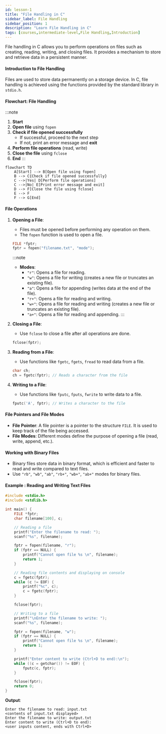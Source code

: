```yaml
---
id: lesson-1
title: "File Handling in C"
sidebar_label: File Handling
sidebar_position: 1
description: "Learn File Handling in C"
tags: [courses,intermediate-level,File Handling,Introduction]
---
```

 
 

File handling in C allows you to perform operations on files such as creating, reading, writing, and closing files. It provides a mechanism to store and retrieve data in a persistent manner.

#### Introduction to File Handling

Files are used to store data permanently on a storage device. In C, file handling is achieved using the functions provided by the standard library in `stdio.h`.


#### Flowchart: File Handling
:::note
1. **Start**
2. **Open file** using `fopen`
3. **Check if file opened successfully**
   - If successful, proceed to the next step
   - If not, print an error message and **exit**
4. **Perform file operations** (read, write)
5. **Close the file** using `fclose`
6. **End**
:::


```mermaid
flowchart TD
    A[Start] --> B[Open file using fopen]
    B --> C{Check if file opened successfully}
    C -->|Yes| D[Perform file operations]
    C -->|No| E[Print error message and exit]
    D --> F[Close the file using fclose]
    E --> F
    F --> G[End]
```


#### File Operations

1. **Opening a File**:
   - Files must be opened before performing any operation on them.
   - The `fopen` function is used to open a file.

   ```c
   FILE *fptr;
   fptr = fopen("filename.txt", "mode");
   ```
   :::note
   - **Modes**:
     - `"r"`: Opens a file for reading.
     - `"w"`: Opens a file for writing (creates a new file or truncates an existing file).
     - `"a"`: Opens a file for appending (writes data at the end of the file).
     - `"r+"`: Opens a file for reading and writing.
     - `"w+"`: Opens a file for reading and writing (creates a new file or truncates an existing file).
     - `"a+"`: Opens a file for reading and appending.
     :::

2. **Closing a File**:
   - Use `fclose` to close a file after all operations are done.

   ```c
   fclose(fptr);
   ```

3. **Reading from a File**:
   - Use functions like `fgetc`, `fgets`, `fread` to read data from a file.

   ```c
   char ch;
   ch = fgetc(fptr); // Reads a character from the file
   ```

4. **Writing to a File**:
   - Use functions like `fputc`, `fputs`, `fwrite` to write data to a file.

   ```c
   fputc('A', fptr); // Writes a character to the file
   ```

#### File Pointers and File Modes

- **File Pointer**: A file pointer is a pointer to the structure `FILE`. It is used to keep track of the file being accessed.
- **File Modes**: Different modes define the purpose of opening a file (read, write, append, etc.).

#### Working with Binary Files

- Binary files store data in binary format, which is efficient and faster to read and write compared to text files.
- Use `"rb"`, `"wb"`, `"ab"`, `"rb+"`, `"wb+"`, `"ab+"` modes for binary files.

 

#### Example : Reading and Writing Text Files

```c
#include <stdio.h>
#include <stdlib.h>

int main() {
    FILE *fptr;
    char filename[100], c;

    // Reading a file
    printf("Enter the filename to read: ");
    scanf("%s", filename);

    fptr = fopen(filename, "r");
    if (fptr == NULL) {
        printf("Cannot open file %s \n", filename);
        return 1;
    }

    // Reading file contents and displaying on console
    c = fgetc(fptr);
    while (c != EOF) {
        printf("%c", c);
        c = fgetc(fptr);
    }

    fclose(fptr);

    // Writing to a file
    printf("\nEnter the filename to write: ");
    scanf("%s", filename);

    fptr = fopen(filename, "w");
    if (fptr == NULL) {
        printf("Cannot open file %s \n", filename);
        return 1;
    }

    printf("Enter content to write (Ctrl+D to end):\n");
    while ((c = getchar()) != EOF) {
        fputc(c, fptr);
    }

    fclose(fptr);
    return 0;
}
```

**Output**:
```
Enter the filename to read: input.txt
<contents of input.txt displayed>
Enter the filename to write: output.txt
Enter content to write (Ctrl+D to end):
<user inputs content, ends with Ctrl+D>
```
